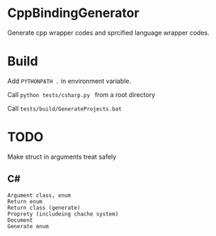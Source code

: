 
# CppBindingGenerator

Generate cpp wrapper codes and sprcified language wrapper codes.

# Build

Add ``` PYTHONPATH . ``` in environment variable.

Call ```python tests/csharp.py ``` from a root directory

Call ```tests/build/GenerateProjects.bat```

# TODO

Make struct in arguments treat safely

## C#

```
Argument class, enum
Return enum
Return class (generate)
Proprety (includeing chache system)
Document
Generate enum
```

